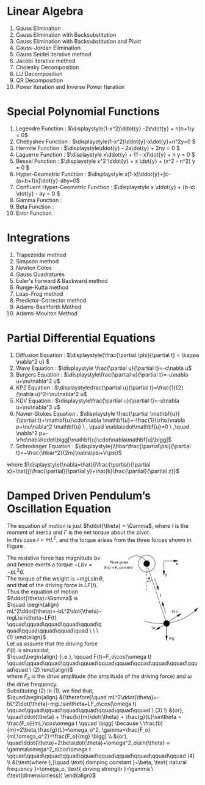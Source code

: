 # Linear Algebra
1. Gauss Elimination
2. Gauss Elimination with Backsubstitution
3. Gauss Elimination with Backsubstitution and Pivot
4. Gauss-Jordan Elimination
5. Gauss Seidel iterative method
6. Jacobi iterative method
7. Cholesky Decomposition
8. LU Decomposition
9. QR Decomposition
10. Power Iteration and Inverse Power Iteration

# Special Polynomial Functions
1.	Legendre Function : $\displaystyle(1-x^2)\ddot{y} -2x\dot{y} + n(n+1)y = 0$
2.	Chebyshev Function : $\displaystyle(1-x^2)\ddot{y}-x\dot{y}+n^2y=0  $
3.	Hermite Function : $\displaystyle\ddot{y} - 2x\dot{y} + 2ny = 0 $
4.	Laguerre Function : $\displaystyle x\ddot{y} + (1 - x)\dot{y} + n y = 0 $
5.	Bessel Function : $\displaystyle x^2 \ddot{y} + x \dot{y} + (x^2 - n^2) y = 0 $
6.	Hyper-Geometric Function : $\displaystyle x(1-x)\ddot{y}+[c-(a+b+1)x]\dot{y}-aby=0$
7.	Confluent Hyper-Geometric Function : $\displaystyle x \ddot{y} + (b-x) \dot{y} - ay = 0 $
8.	Gamma Function :
9.	Beta Function :
10.	Error Function :

# Integrations
1. Trapezoidal method
2. Simpson method
3. Newton Cotes
4. Gauss Quadratures
5. Euler's Forward & Backward method
7. Runge-Kutta method
8. Leap-Frog method
9. Predictor-Corrector method
10. Adams-Bashforth Method
11. Adams-Moulton Method

# Partial Differential Equations
1. Diffusion Equation : $\displaystyle{\frac{\partial \phi}{\partial t} = \kappa \nabla^2 u} $
2. Wave Equation : $\displaystyle \frac{\partial u}{\partial t}=-c\nabla u$
3. Burgers Equation : $\displaystyle\frac{\partial u}{\partial t}=-u\nabla u+\nu\nabla^2 u$
4.  KPZ Equation : $\displaystyle\frac{\partial u}{\partial t}=\frac{1}{2}(\nabla u)^2+\nu\nabla^2 u$
5.  KDV Equation : $\displaystyle\frac{\partial u}{\partial t}=-u\nabla u+\nu\nabla^3 u$
6. Navier-Stokes Equation : $\displaystyle \frac{\partial \mathbf{u}}{\partial t}+\mathbf{u}\cdot\nabla \mathbf{u}=-\frac{1}{\rho}\nabla p+\nu\nabla^2 \mathbf{u} \ , \quad \nabla\cdot\mathbf{u}=0  \ ,\quad \nabla^2 p=-\rho\nabla\cdot\bigg[\mathbf{u}\cdot\nabla\mathbf{u}\bigg]$
7. Schrodinger Equation : $\displaystyle{i\hbar\frac{\partial\psi}{\partial t}=−\frac{\hbar^2}{2m}\nabla\psi+V\psi}$ 

where $\displaystyle{\nabla=\hat{i}\frac{\partial}{\partial x}+\hat{j}\frac{\partial}{\partial y}+\hat{k}\frac{\partial}{\partial z}}$

# $\text{Damped Driven Pendulum's Oscillation Equation}$                                                                                                      
The equation of motion is just $I\ddot{\theta} = \Gamma$, where $I$ is the moment of inertia and $\Gamma$ is the net torque about the pivot.                                                                                                                     
In this case $I = m L^2 ,$ and the torque arises from the three forces shown in Figure .    

<img src="https://raw.githubusercontent.com/Chaks1603/Storage/main/Driven-damped-pendulum.png" alt="Driven-damped-pendulum" style="float: right; width: 250px;"/>                                                                                                   

The resistive force has magnitude $bv$ and hence exerts a torque $-Lbv = -bL^2\dot{\theta}$.                                    
The torque of the weight is $-mgL\sin\theta,$ and that of the driving force is $LF(t)$.                                             
Thus the equation of motion $I\ddot{\theta}=\Gamma$ is                                                                                   
$\quad \begin{align} mL^2\ddot{\theta}=-bL^2\dot{\theta}-mgL\sin\theta+LF(t) \qquad\qquad\qquad\qquad\qquad\qquad\qquad\qquad\qquad\quad \ \ \ (1) \end{align}$                                                                          
Let us assume that the driving force $F(t)$ is sinusoidal;                                                                  
$\quad\begin{align} {i.e.}, \qquad F(t)=F_o\cos(\omega t)  \qquad\qquad\qquad\qquad\qquad\qquad\qquad\qquad\qquad\qquad\qquad\quad \ (2)  \end{align}$                                                                    
where $F_o$ is the drive amplitude (the amplitude of the driving force) and $\omega$ the drive frequency.                         
Substituting $(2)$ in $(1)$, we find that,                                                                                                                   
$\quad\begin{align} &{\therefore}\quad mL^2\ddot{\theta}=-bL^2\dot{\theta}-mgL\sin\theta+LF_o\cos(\omega t)  \qquad\qquad\qquad\qquad\qquad\qquad\qquad\qquad \ (3) \\ 
&{or}, \quad\ddot{\theta} + \frac{b}{m}\dot{\theta} + \frac{g}{L}\sin\theta = \frac{F_o}{mL}\cos\omega t \qquad \bigg[ \because \ \frac{b}{m}=2\beta,\frac{g}{L}=\omega_o^2, \gamma=\frac{F_o}{mL\omega_o^2}=\frac{F_o}{mg} \bigg] \\
&{or}, \quad\ddot{\theta}+2\beta\dot{\theta}+\omega^2_o\sin{\theta} = \gamma\omega^2_o\cos\omega t   \qquad\qquad\qquad\qquad\qquad\qquad\qquad\qquad\qquad\qquad (4) \\
&{\text{where },}\quad \text{ damping constant }=\beta,  \text{ natural frequency }=\omega_o, \text{ driving strength }=\gamma \ (\text{dimensionless}) \end{align}$
